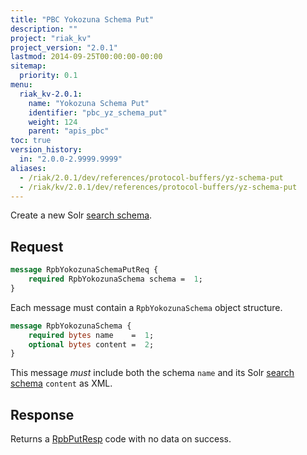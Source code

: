 ```yaml
---
title: "PBC Yokozuna Schema Put"
description: ""
project: "riak_kv"
project_version: "2.0.1"
lastmod: 2014-09-25T00:00:00-00:00
sitemap:
  priority: 0.1
menu:
  riak_kv-2.0.1:
    name: "Yokozuna Schema Put"
    identifier: "pbc_yz_schema_put"
    weight: 124
    parent: "apis_pbc"
toc: true
version_history:
  in: "2.0.0-2.9999.9999"
aliases:
  - /riak/2.0.1/dev/references/protocol-buffers/yz-schema-put
  - /riak/kv/2.0.1/dev/references/protocol-buffers/yz-schema-put
---
```


Create a new Solr [search schema]({{<baseurl>}}riak/kv/2.0.1/developing/usage/search-schemas).

## Request

```protobuf
message RpbYokozunaSchemaPutReq {
    required RpbYokozunaSchema schema =  1;
}
```

Each message must contain a `RpbYokozunaSchema` object structure.

```protobuf
message RpbYokozunaSchema {
    required bytes name    =  1;
    optional bytes content =  2;
}
```

This message *must* include both the schema `name` and its Solr [search schema]({{<baseurl>}}riak/kv/2.0.1/developing/usage/search-schemas) `content` as XML.

## Response

Returns a [RpbPutResp]({{<baseurl>}}riak/kv/2.0.1/developing/api/protocol-buffers/#message-codes) code with no data on success.

